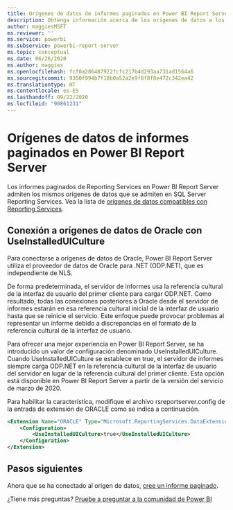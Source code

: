 ```yaml
---
title: Orígenes de datos de informes paginados en Power BI Report Server
description: Obtenga información acerca de los orígenes de datos a los que pueden conectarse los informes paginados (.rdl) en Power BI Report Server.
author: maggiesMSFT
ms.reviewer: ''
ms.service: powerbi
ms.subservice: powerbi-report-server
ms.topic: conceptual
ms.date: 06/26/2020
ms.author: maggies
ms.openlocfilehash: fcf0a286487922fcfc217b4d293aa731ad1564a6
ms.sourcegitcommit: 9350f994b7f18b0a52a2e9f8f8f8e472c342ea42
ms.translationtype: HT
ms.contentlocale: es-ES
ms.lasthandoff: 09/22/2020
ms.locfileid: "90861231"
---
```

# <a name="paginated-report-data-sources--in-power-bi-report-server"></a>Orígenes de datos de informes paginados en Power BI Report Server
Los informes paginados de Reporting Services en Power BI Report Server admiten los mismos orígenes de datos que se admiten en SQL Server Reporting Services. Vea la lista de [orígenes de datos compatibles con Reporting Services](/sql/reporting-services/report-data/data-sources-supported-by-reporting-services-ssrs).

## <a name="connect-to-oracle-data-sources-with-useinstalleduiculture"></a>Conexión a orígenes de datos de Oracle con UseInstalledUICulture

Para conectarse a orígenes de datos de Oracle, Power BI Report Server utiliza el proveedor de datos de Oracle para .NET (ODP.NET), que es independiente de NLS.

De forma predeterminada, el servidor de informes usa la referencia cultural de la interfaz de usuario del primer cliente para cargar ODP.NET.  Como resultado, todas las conexiones posteriores a Oracle desde el servidor de informes estarán en esa referencia cultural inicial de la interfaz de usuario hasta que se reinicie el servicio.  Este enfoque puede provocar problemas al representar un informe debido a discrepancias en el formato de la referencia cultural de la interfaz de usuario.

Para ofrecer una mejor experiencia en Power BI Report Server, se ha introducido un valor de configuración denominado UseInstalledUICulture. Cuando UseInstalledUICulture se establece en true, el servidor de informes siempre carga ODP.NET en la referencia cultural de la interfaz de usuario del servidor en lugar de la referencia cultural del primer cliente.
Esta opción está disponible en Power BI Report Server a partir de la versión del servicio de marzo de 2020.

Para habilitar la característica, modifique el archivo rsreportserver.config de la entrada de extensión de ORACLE como se indica a continuación.
```xml
<Extension Name="ORACLE" Type="Microsoft.ReportingServices.DataExtensions.OracleClientConnectionWrapper,Microsoft.ReportingServices.DataExtensions">
    <Configuration>
        <UseInstalledUICulture>true</UseInstalledUICulture>
    </Configuration>
</Extension>
```

## <a name="next-steps"></a>Pasos siguientes
Ahora que se ha conectado al origen de datos, [cree un informe paginado](quickstart-create-paginated-report.md).  


¿Tiene más preguntas? [Pruebe a preguntar a la comunidad de Power BI](https://community.powerbi.com/)